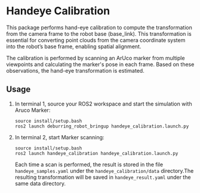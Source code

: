 # Handeye Calibration

This package performs hand-eye calibration to compute the transformation from the camera frame to the robot base (base_link). This transformation is essential for converting point clouds from the camera coordinate system into the robot’s base frame, enabling spatial alignment. 

The calibration is performed by scanning an ArUco marker from multiple viewpoints and calculating the marker's pose in each frame. Based on these observations, the hand-eye transformation is estimated.

## Usage
1. In terminal 1, source your ROS2 workspace and start the simulation with Aruco Marker:
    ```
    source install/setup.bash
    ros2 launch deburring_robot_bringup handeye_calibration.launch.py
    ```

2. In terminal 2, start Marker scanning:
    ```
    source install/setup.bash
    ros2 launch handeye_calibration handeye_calibration.launch.py
    ```
    Each time a scan is performed, the result is stored in the file `handeye_samples.yaml` under the `handeye_calibration/data` directory.The resulting transformation will be saved in `handeye_result.yaml` under the same data directory.